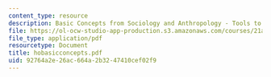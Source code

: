 ```yaml
---
content_type: resource
description: Basic Concepts from Sociology and Anthropology - Tools to Think with
file: https://ol-ocw-studio-app-production.s3.amazonaws.com/courses/21a-219-law-and-society-spring-2003/92764a2e26ac664a2b3247410cef02f9_hobasicconcepts.pdf
file_type: application/pdf
resourcetype: Document
title: hobasicconcepts.pdf
uid: 92764a2e-26ac-664a-2b32-47410cef02f9
---
```

